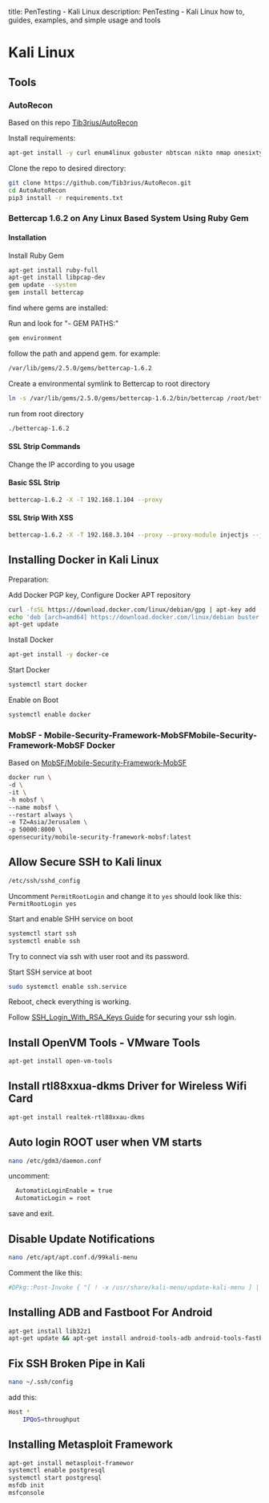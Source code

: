 title: PenTesting - Kali Linux
description: PenTesting - Kali Linux how to, guides, examples, and simple usage and tools

# Kali Linux

## Tools

### AutoRecon

Based on this repo [Tib3rius/AutoRecon](https://github.com/Tib3rius/AutoRecon)

Install requirements:

```bash
apt-get install -y curl enum4linux gobuster nbtscan nikto nmap onesixtyone oscanner smbclient smbmap smtp-user-enum sslscan tnscmd10g whatweb snmpcheck wkhtmltopdf sipvicious seclists git
```

Clone the repo to desired directory:

```bash
git clone https://github.com/Tib3rius/AutoRecon.git
cd AutoAutoRecon
pip3 install -r requirements.txt
```

### Bettercap 1.6.2 on Any Linux Based System Using Ruby Gem

#### Installation

Install Ruby Gem

```bash
apt-get install ruby-full
apt-get install libpcap-dev
gem update --system
gem install bettercap
```

find where gems are installed:

Run and look for "- GEM PATHS:"

```bash
gem environment
```

follow the path and append gem. for example:

```bash
/var/lib/gems/2.5.0/gems/bettercap-1.6.2
```

Create a environmental symlink to Bettercap to root directory

```bash
ln -s /var/lib/gems/2.5.0/gems/bettercap-1.6.2/bin/bettercap /root/bettercap-1.6.2
```

run from root directory

```bash
./bettercap-1.6.2
```

#### SSL Strip Commands

Change the IP according to you usage

#### Basic SSL Strip

```bash
bettercap-1.6.2 -X -T 192.168.1.104 --proxy
```

#### SSL Strip With XSS

```bash
bettercap-1.6.2 -X -T 192.168.3.104 --proxy --proxy-module injectjs --js-data "<script>alert('SSL STRIP, Script Injection')</script>"
```

## Installing Docker in Kali Linux

Preparation:

Add Docker PGP key, Configure Docker APT repository

```bash
curl -fsSL https://download.docker.com/linux/debian/gpg | apt-key add -
echo 'deb [arch=amd64] https://download.docker.com/linux/debian buster stable' > /etc/apt/sources.list.d/docker.list
apt-get update
```

Install Docker

```bash
apt-get install -y docker-ce
```

Start Docker

```bash
systemctl start docker
```

Enable on Boot

```bash
systemctl enable docker

```

### MobSF - Mobile-Security-Framework-MobSFMobile-Security-Framework-MobSF Docker

Based on [MobSF/Mobile-Security-Framework-MobSF](https://github.com/MobSF/Mobile-Security-Framework-MobSF)

```bash
docker run \
-d \
-it \
-h mobsf \
--name mobsf \
--restart always \
-e TZ=Asia/Jerusalem \
-p 50000:8000 \
opensecurity/mobile-security-framework-mobsf:latest
```


## Allow Secure SSH to Kali linux

```bash
/etc/ssh/sshd_config
```

Uncomment `PermitRootLogin` and change it to `yes` should look like this:
`PermitRootLogin yes`

Start and enable SHH service on boot

```bash
systemctl start ssh
systemctl enable ssh
```

Try to connect via ssh with user root and its password.

Start SSH service at boot

```bash
sudo systemctl enable ssh.service
```

Reboot, check everything is working.

Follow [SSH_Login_With_RSA_Keys Guide](https://3os.org/en-US/#!pages/linux/general/general.md#SSH_Login_With_RSA_Keys) for securing your ssh login.

## Install OpenVM Tools - VMware Tools

```bash
apt-get install open-vm-tools
```

## Install rtl88xxua-dkms Driver for Wireless Wifi Card

```bash
apt-get install realtek-rtl88xxau-dkms
```

## Auto login ROOT user when VM starts

```bash
nano /etc/gdm3/daemon.conf
```

uncomment:

```bash
  AutomaticLoginEnable = true
  AutomaticLogin = root
```

save and exit.

## Disable Update Notifications

```bash
nano /etc/apt/apt.conf.d/99kali-menu
```

Comment the like this:

```bash
#DPkg::Post-Invoke { "[ ! -x /usr/share/kali-menu/update-kali-menu ] || /usr/share/kali-menu/update-kali-menu wait_dpkg"; }
```

## Installing ADB and Fastboot For Android

```bash
apt-get install lib32z1
apt-get update && apt-get install android-tools-adb android-tools-fastboot
```

## Fix SSH __Broken Pipe__ in Kali

```bash
nano ~/.ssh/config
```

add this:

```bash
Host *
    IPQoS=throughput
```

## Installing Metasploit Framework

```bash
apt-get install metasploit-framewor
systemctl enable postgresql
systemctl start postgresql
msfdb init
msfconsole
```
